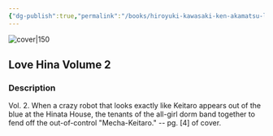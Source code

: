 ```yaml
---
{"dg-publish":true,"permalink":"/books/hiroyuki-kawasaki-ken-akamatsu-love-hina-volume-2/","title":"\"Love Hina Volume 2\"","tags":["manga","romance"]}
---
```




![cover|150](http://books.google.com/books/content?id=v4oqAAAAYAAJ&printsec=frontcover&img=1&zoom=1&source=gbs_api)

## Love Hina Volume 2

### Description

Vol. 2. When a crazy robot that looks exactly like Keitaro appears out of the blue at the Hinata House, the tenants of the all-girl dorm band together to fend off the out-of-control "Mecha-Keitaro." -- pg. [4] of cover.
```